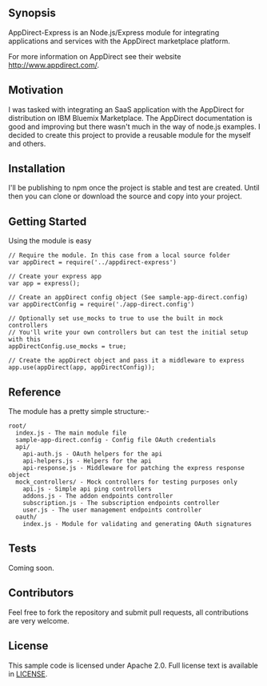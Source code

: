 ## Synopsis

AppDirect-Express is an Node.js/Express module for integrating applications and
services with the AppDirect marketplace platform.

For more information on AppDirect see their website http://www.appdirect.com/.

## Motivation

I was tasked with integrating an SaaS application with the AppDirect for
distribution on IBM Bluemix Marketplace. The AppDirect documentation is
good and improving but there wasn't much in the way of node.js examples.
I decided to create this project to provide a reusable module for the myself
and others.

## Installation

I'll be publishing to npm once the project is stable and test are created.
Until then you can clone or download the source and copy into your project.

## Getting Started

Using the module is easy

    // Require the module. In this case from a local source folder
    var appDirect = require('../appdirect-express')

    // Create your express app
    var app = express();

    // Create an appDirect config object (See sample-app-direct.config)
    var appDirectConfig = require('./app-direct.config')

    // Optionally set use_mocks to true to use the built in mock controllers
    // You'll write your own controllers but can test the initial setup with this
    appDirectConfig.use_mocks = true;

    // Create the appDirect object and pass it a middleware to express
    app.use(appDirect(app, appDirectConfig));

## Reference

The module has a pretty simple structure:-

    root/
      index.js - The main module file
      sample-app-direct.config - Config file OAuth credentials
      api/
        api-auth.js - OAuth helpers for the api
        api-helpers.js - Helpers for the api
        api-response.js - Middleware for patching the express response object
      mock_controllers/ - Mock controllers for testing purposes only
        api.js - Simple api ping controllers
        addons.js - The addon endpoints controller
        subscription.js - The subscription endpoints controller
        user.js - The user management endpoints controller
      oauth/
        index.js - Module for validating and generating OAuth signatures

## Tests

Coming soon.

## Contributors

Feel free to fork the repository and submit pull requests, all contributions are very welcome.

## License

This sample code is licensed under Apache 2.0. Full license text is available in [LICENSE](LICENSE).
